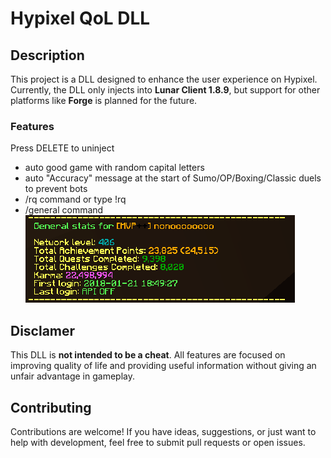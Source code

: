 # Hypixel QoL DLL 

## Description

This project is a DLL designed to enhance the user experience on Hypixel. Currently, the DLL only injects into **Lunar Client 1.8.9**, but support for other platforms like **Forge** is planned for the future.

### Features

Press DELETE to uninject

- auto good game with random capital letters
- auto "Accuracy" message at the start of Sumo/OP/Boxing/Classic duels to prevent bots
- /rq command or type !rq
- /general command 
![alt text](image.png)

## Disclamer

This DLL is **not intended to be a cheat**. All features are focused on improving quality of life and providing useful information without giving an unfair advantage in gameplay.

## Contributing

Contributions are welcome! If you have ideas, suggestions, or just want to help with development, feel free to submit pull requests or open issues.


